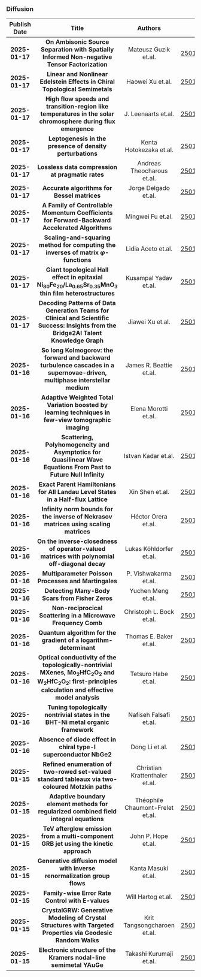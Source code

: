 
### Diffusion
|Publish Date|Title|Authors|PDF|Code|
| :---: | :---: | :---: | :---: | :---: |
|**2025-01-17**|**On Ambisonic Source Separation with Spatially Informed Non-negative Tensor Factorization**|Mateusz Guzik et.al.|[2501.10305v1](http://arxiv.org/abs/2501.10305v1)|null|
|**2025-01-17**|**Linear and Nonlinear Edelstein Effects in Chiral Topological Semimetals**|Haowei Xu et.al.|[2501.10279v1](http://arxiv.org/abs/2501.10279v1)|null|
|**2025-01-17**|**High flow speeds and transition-region like temperatures in the solar chromosphere during flux emergence**|J. Leenaarts et.al.|[2501.10246v1](http://arxiv.org/abs/2501.10246v1)|null|
|**2025-01-17**|**Leptogenesis in the presence of density perturbations**|Kenta Hotokezaka et.al.|[2501.10148v1](http://arxiv.org/abs/2501.10148v1)|null|
|**2025-01-17**|**Lossless data compression at pragmatic rates**|Andreas Theocharous et.al.|[2501.10103v1](http://arxiv.org/abs/2501.10103v1)|null|
|**2025-01-17**|**Accurate algorithms for Bessel matrices**|Jorge Delgado et.al.|[2501.10076v1](http://arxiv.org/abs/2501.10076v1)|null|
|**2025-01-17**|**A Family of Controllable Momentum Coefficients for Forward-Backward Accelerated Algorithms**|Mingwei Fu et.al.|[2501.10051v1](http://arxiv.org/abs/2501.10051v1)|null|
|**2025-01-17**|**Scaling-and-squaring method for computing the inverses of matrix $\varphi$-functions**|Lidia Aceto et.al.|[2501.10028v1](http://arxiv.org/abs/2501.10028v1)|null|
|**2025-01-17**|**Giant topological Hall effect in epitaxial Ni$_{80}$Fe$_{20}$/La$_{0.65}$Sr$_{0.35}$MnO$_3$ thin film heterostructures**|Kusampal Yadav et.al.|[2501.09969v1](http://arxiv.org/abs/2501.09969v1)|null|
|**2025-01-17**|**Decoding Patterns of Data Generation Teams for Clinical and Scientific Success: Insights from the Bridge2AI Talent Knowledge Graph**|Jiawei Xu et.al.|[2501.09897v1](http://arxiv.org/abs/2501.09897v1)|null|
|**2025-01-16**|**So long Kolmogorov: the forward and backward turbulence cascades in a supernovae-driven, multiphase interstellar medium**|James R. Beattie et.al.|[2501.09855v1](http://arxiv.org/abs/2501.09855v1)|null|
|**2025-01-16**|**Adaptive Weighted Total Variation boosted by learning techniques in few-view tomographic imaging**|Elena Morotti et.al.|[2501.09845v1](http://arxiv.org/abs/2501.09845v1)|null|
|**2025-01-16**|**Scattering, Polyhomogeneity and Asymptotics for Quasilinear Wave Equations From Past to Future Null Infinity**|Istvan Kadar et.al.|[2501.09814v1](http://arxiv.org/abs/2501.09814v1)|null|
|**2025-01-16**|**Exact Parent Hamiltonians for All Landau Level States in a Half-flux Lattice**|Xin Shen et.al.|[2501.09742v1](http://arxiv.org/abs/2501.09742v1)|null|
|**2025-01-16**|**Infinity norm bounds for the inverse of Nekrasov matrices using scaling matrices**|Héctor Orera et.al.|[2501.09704v1](http://arxiv.org/abs/2501.09704v1)|null|
|**2025-01-16**|**On the inverse-closedness of operator-valued matrices with polynomial off-diagonal decay**|Lukas Köhldorfer et.al.|[2501.09603v1](http://arxiv.org/abs/2501.09603v1)|null|
|**2025-01-16**|**Multiparameter Poisson Processes and Martingales**|P. Vishwakarma et.al.|[2501.09543v1](http://arxiv.org/abs/2501.09543v1)|null|
|**2025-01-16**|**Detecting Many-Body Scars from Fisher Zeros**|Yuchen Meng et.al.|[2501.09478v1](http://arxiv.org/abs/2501.09478v1)|null|
|**2025-01-16**|**Non-reciprocical Scattering in a Microwave Frequency Comb**|Christoph L. Bock et.al.|[2501.09453v1](http://arxiv.org/abs/2501.09453v1)|null|
|**2025-01-16**|**Quantum algorithm for the gradient of a logarithm-determinant**|Thomas E. Baker et.al.|[2501.09413v1](http://arxiv.org/abs/2501.09413v1)|null|
|**2025-01-16**|**Optical conductivity of the topologically-nontrivial MXenes, Mo$_2$HfC$_2$O$_2$ and W$_2$HfC$_2$O$_2$: first-principles calculation and effective model analysis**|Tetsuro Habe et.al.|[2501.09344v1](http://arxiv.org/abs/2501.09344v1)|null|
|**2025-01-16**|**Tuning topologically nontrivial states in the BHT-Ni metal organic framework**|Nafiseh Falsafi et.al.|[2501.09306v1](http://arxiv.org/abs/2501.09306v1)|null|
|**2025-01-16**|**Absence of diode effect in chiral type-I superconductor NbGe2**|Dong Li et.al.|[2501.09226v1](http://arxiv.org/abs/2501.09226v1)|null|
|**2025-01-15**|**Refined enumeration of two-rowed set-valued standard tableaux via two-coloured Motzkin paths**|Christian Krattenthaler et.al.|[2501.09208v1](http://arxiv.org/abs/2501.09208v1)|null|
|**2025-01-15**|**Adaptive boundary element methods for regularized combined field integral equations**|Théophile Chaumont-Frelet et.al.|[2501.09122v1](http://arxiv.org/abs/2501.09122v1)|null|
|**2025-01-15**|**TeV afterglow emission from a multi-component GRB jet using the kinetic approach**|John P. Hope et.al.|[2501.09093v1](http://arxiv.org/abs/2501.09093v1)|null|
|**2025-01-15**|**Generative diffusion model with inverse renormalization group flows**|Kanta Masuki et.al.|[2501.09064v1](http://arxiv.org/abs/2501.09064v1)|[link](https://github.com/kantamasuki/rgdm)|
|**2025-01-15**|**Family-wise Error Rate Control with E-values**|Will Hartog et.al.|[2501.09015v1](http://arxiv.org/abs/2501.09015v1)|null|
|**2025-01-15**|**CrystalGRW: Generative Modeling of Crystal Structures with Targeted Properties via Geodesic Random Walks**|Krit Tangsongcharoen et.al.|[2501.08998v1](http://arxiv.org/abs/2501.08998v1)|[link](https://github.com/trachote/crystalgrw)|
|**2025-01-15**|**Electronic structure of the Kramers nodal-line semimetal YAuGe**|Takashi Kurumaji et.al.|[2501.08973v1](http://arxiv.org/abs/2501.08973v1)|null|
